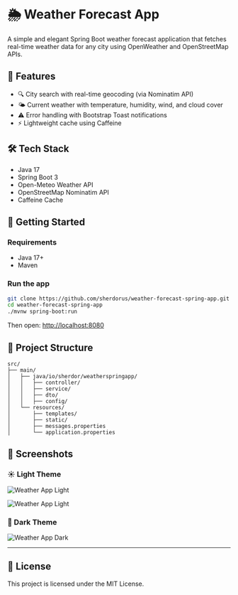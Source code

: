 
# 🌦️ Weather Forecast App

A simple and elegant Spring Boot weather forecast application that fetches real-time weather data for any city using OpenWeather and OpenStreetMap APIs.

## 🔧 Features

- 🔍 City search with real-time geocoding (via Nominatim API)
- 🌤️ Current weather with temperature, humidity, wind, and cloud cover
- ⚠️ Error handling with Bootstrap Toast notifications
- ⚡ Lightweight cache using Caffeine

## 🛠 Tech Stack

- Java 17
- Spring Boot 3
- Open-Meteo Weather API
- OpenStreetMap Nominatim API
- Caffeine Cache

## 🚀 Getting Started

### Requirements
- Java 17+
- Maven

### Run the app
```bash
git clone https://github.com/sherdorus/weather-forecast-spring-app.git
cd weather-forecast-spring-app
./mvnw spring-boot:run
````

Then open: [http://localhost:8080](http://localhost:8080)

## 📁 Project Structure

```
src/
├── main/
│   ├── java/io/sherdor/weatherspringapp/
│   │   ├── controller/
│   │   ├── service/
│   │   ├── dto/
│   │   ├── config/
│   └── resources/
│       ├── templates/
│       ├── static/
│       ├── messages.properties
│       └── application.properties
```

## 📸 Screenshots

### ☀️ Light Theme

![Weather App Light](https://github.com/user-attachments/assets/3a4124bc-25e5-4d8d-92ee-1dffec2ede21)

![Weather App Light](https://github.com/user-attachments/assets/61e14369-10f4-4973-8573-6929dc8ffd90)

### 🌙 Dark Theme
![Weather App Dark](https://github.com/user-attachments/assets/1b19b324-9a94-4d1a-84f4-4d3e5698e78c)

---

## 📄 License

This project is licensed under the MIT License.

